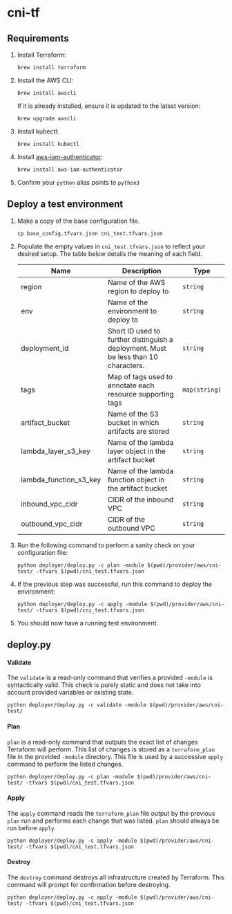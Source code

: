 # cni-tf

## Requirements

1. Install Terraform:

    ```
    brew install terraform
   ```

2. Install the AWS CLI:

    ```
    brew install awscli
   ```

    If it is already installed, ensure it is updated to the latest version:

    ```
    brew upgrade awscli
   ```

3. Install kubectl:

    ```
    brew install kubectl
   ```

4. Install [aws-iam-authenticator](https://github.com/awsdocs/amazon-eks-user-guide/blob/master/doc_source/install-aws-iam-authenticator.md):

    ```
    brew install aws-iam-authenticator
   ```

5. Confirm your `python` alias points to `python3`

## Deploy a test environment

1. Make a copy of the base configuration file.

    ```
   cp base_config.tfvars.json cni_test.tfvars.json
   ```

2. Populate the empty values in `cni_test.tfvars.json` to reflect your desired setup. The table below details the meaning of each field.

    | Name | Description | Type
    |------|-------------|------|
    | region | Name of the AWS region to deploy to | `string` |
    | env | Name of the environment to deploy to | `string` |
    | deployment\_id | Short ID used to further distinguish a deployment. Must be less than 10 characters. | `string` |
    | tags | Map of tags used to annotate each resource supporting tags | `map(string)` |
    | artifact\_bucket | Name of the S3 bucket in which artifacts are stored | `string` |
    | lambda\_layer\_s3\_key | Name of the lambda layer object in the artifact bucket | `string` |
    | lambda\_function\_s3\_key | Name of the lambda function object in the artifact bucket | `string` |
    | inbound\_vpc\_cidr | CIDR of the inbound VPC | `string` |
    | outbound\_vpc\_cidr | CIDR of the outbound VPC | `string` |

3. Run the following command to perform a sanity check on your configuration file:

   ```
   python deployer/deploy.py -c plan -module $(pwd)/provider/aws/cni-test/ -tfvars $(pwd)/cni_test.tfvars.json
   ```

4. If the previous step was successful, run this command to deploy the environment:

    ```
    python deployer/deploy.py -c apply -module $(pwd)/provider/aws/cni-test/ -tfvars $(pwd)/cni_test.tfvars.json
    ```

5. You should now have a running test environment.

## deploy.py

#### Validate

The `validate` is a read-only command that verifies a provided `-module` is syntactically valid. This check is purely static and does not take into account provided variables or existing state.

    python deployer/deploy.py -c validate -module $(pwd)/provider/aws/cni-test/

#### Plan

`plan` is a read-only command that outputs the exact list of changes Terraform will perform. This list of changes is stored as a `terraform_plan` file in the provided `-module` directory. This file is used by a successive `apply` command to perform the listed changes.

    python deployer/deploy.py -c plan -module $(pwd)/provider/aws/cni-test/ -tfvars $(pwd)/cni_test.tfvars.json

#### Apply

The `apply` command reads the `terraform_plan` file output by the previous `plan` run and performs each change that was listed. `plan` should always be run before `apply`.

    python deployer/deploy.py -c apply -module $(pwd)/provider/aws/cni-test/ -tfvars $(pwd)/cni_test.tfvars.json

#### Destroy

The `destroy` command destroys all infrastructure created by Terraform. This command will prompt for confirmation before destroying.

    python deployer/deploy.py -c apply -module $(pwd)/provider/aws/cni-test/ -tfvars $(pwd)/cni_test.tfvars.json